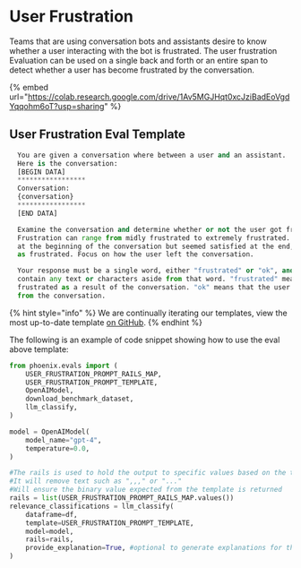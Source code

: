 # User Frustration

Teams that are using conversation bots and assistants desire to know whether a user interacting with the bot is frustrated. The user frustration Evaluation can be used on a single back and forth or an entire span to detect whether a user has become frustrated by the conversation.

{% embed url="https://colab.research.google.com/drive/1Av5MGJHqt0xcJziBadEoVgdYqqohm6oT?usp=sharing" %}

## User Frustration Eval Template

```python
  You are given a conversation where between a user and an assistant.
  Here is the conversation:
  [BEGIN DATA]
  *****************
  Conversation:
  {conversation}
  *****************
  [END DATA]

  Examine the conversation and determine whether or not the user got frustrated from the experience.
  Frustration can range from midly frustrated to extremely frustrated. If the user seemed frustrated
  at the beginning of the conversation but seemed satisfied at the end, they should not be deemed
  as frustrated. Focus on how the user left the conversation.

  Your response must be a single word, either "frustrated" or "ok", and should not
  contain any text or characters aside from that word. "frustrated" means the user was left
  frustrated as a result of the conversation. "ok" means that the user did not get frustrated
  from the conversation.
```

{% hint style="info" %}
We are continually iterating our templates, view the most up-to-date template [on GitHub](https://github.com/Arize-ai/phoenix/blob/ecef5242d2f9bb39a2fdf5d96a2b1841191f7944/packages/phoenix-evals/src/phoenix/evals/default_templates.py#L652).
{% endhint %}

The following is an example of code snippet showing how to use the eval above template:

```python
from phoenix.evals import (
    USER_FRUSTRATION_PROMPT_RAILS_MAP,
    USER_FRUSTRATION_PROMPT_TEMPLATE,
    OpenAIModel,
    download_benchmark_dataset,
    llm_classify,
)

model = OpenAIModel(
    model_name="gpt-4",
    temperature=0.0,
)

#The rails is used to hold the output to specific values based on the template
#It will remove text such as ",,," or "..."
#Will ensure the binary value expected from the template is returned
rails = list(USER_FRUSTRATION_PROMPT_RAILS_MAP.values())
relevance_classifications = llm_classify(
    dataframe=df,
    template=USER_FRUSTRATION_PROMPT_TEMPLATE,
    model=model,
    rails=rails,
    provide_explanation=True, #optional to generate explanations for the value produced by the eval LLM
)
```
